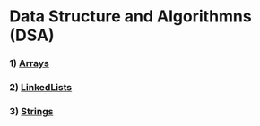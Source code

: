# Data Structure and Algorithmns (DSA)
### 1) [Arrays](https://github.com/Rani-dha/DSA/tree/master/1%20Arrays)

### 2) [LinkedLists](https://github.com/Rani-dha/DSA/tree/master/2%20LinkedList)

### 3) [Strings](https://github.com/Rani-dha/DSA/tree/master/3%20Strings)

